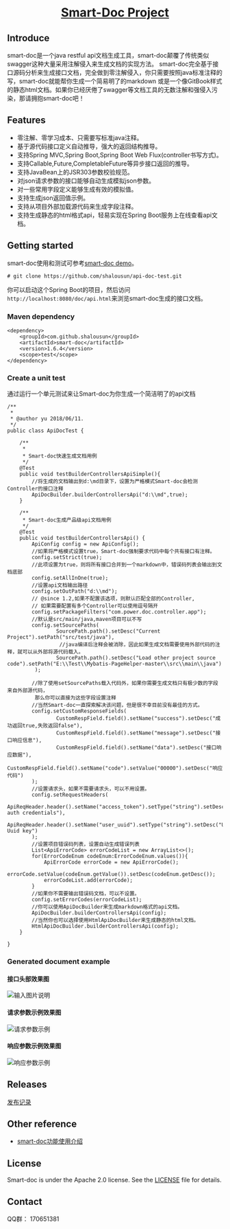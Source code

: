 <h1 align="center"><a href="https://github.com/shalousun/smart-doc" target="_blank">Smart-Doc Project</a></h1>

## Introduce
smart-doc是一个java restful api文档生成工具，smart-doc颠覆了传统类似swagger这种大量采用注解侵入来生成文档的实现方法。
smart-doc完全基于接口源码分析来生成接口文档，完全做到零注解侵入，你只需要按照java标准注释的写，smart-doc就能帮你生成一个简易明了的markdown
或是一个像GitBook样式的静态html文档。如果你已经厌倦了swagger等文档工具的无数注解和强侵入污染，那请拥抱smart-doc吧！
## Features
- 零注解、零学习成本、只需要写标准java注释。
- 基于源代码接口定义自动推导，强大的返回结构推导。
- 支持Spring MVC,Spring Boot,Spring Boot Web Flux(controller书写方式)。
- 支持Callable,Future,CompletableFuture等异步接口返回的推导。
- 支持JavaBean上的JSR303参数校验规范。
- 对json请求参数的接口能够自动生成模拟json参数。
- 对一些常用字段定义能够生成有效的模拟值。
- 支持生成json返回值示例。
- 支持从项目外部加载源代码来生成字段注释。
- 支持生成静态的html格式api，轻易实现在Spring Boot服务上在线查看api文档。
## Getting started
smart-doc使用和测试可参考[smart-doc demo](https://github.com/shalousun/api-doc-test)。
```
# git clone https://github.com/shalousun/api-doc-test.git
```
你可以启动这个Spring Boot的项目，然后访问`http://localhost:8080/doc/api.html`来浏览smart-doc生成的接口文档。
### Maven dependency
```
<dependency>
    <groupId>com.github.shalousun</groupId>
    <artifactId>smart-doc</artifactId>
    <version>1.6.4</version>
    <scope>test</scope>
</dependency>
```
### Create a unit test
通过运行一个单元测试来让Smart-doc为你生成一个简洁明了的api文档
```
/**
 *
 * @author yu 2018/06/11.
 */
public class ApiDocTest {

    /**
     * 
     * Smart-doc快速生成文档用例
     */
    @Test
    public void testBuilderControllersApiSimple(){
        //将生成的文档输出到d:\md目录下，设置为严格模式Smart-doc会检测Controller的接口注释
        ApiDocBuilder.builderControllersApi("d:\\md",true);
    }

    /**
     * Smart-doc生成产品级api文档用例
     */
    @Test
    public void testBuilderControllersApi() {
        ApiConfig config = new ApiConfig();
        //如果将严格模式设置true，Smart-doc强制要求代码中每个共有接口有注释。
        config.setStrict(true);
        //此项设置为true，则将所有接口合并到一个markdown中，错误码列表会输出到文档底部
        config.setAllInOne(true);
        //设置api文档输出路径
        config.setOutPath("d:\\md");
        // @since 1.2,如果不配置该选项，则默认匹配全部的Controller,
        // 如果需要配置有多个Controller可以使用逗号隔开
        config.setPackageFilters("com.power.doc.controller.app");
        //默认是src/main/java,maven项目可以不写
        config.setSourcePaths(
                SourcePath.path().setDesc("Current Project").setPath("src/test/java"),
                 //java编译后注释会被消除，因此如果生成文档需要使用外部代码的注释，就可以从外部将源代码载入。
                SourcePath.path().setDesc("Load other project source code").setPath("E:\\Test\\Mybatis-PageHelper-master\\src\\main\\java")
         );
       
        //除了使用setSourcePaths载入代码外，如果你需要生成文档只有极少数的字段来自外部源代码，
         那么你可以直接为这些字段设置注释
        //当然Smart-doc一直探索解决该问题，但是很不幸目前没有最佳的方式。
        config.setCustomResponseFields(
                CustomRespField.field().setName("success").setDesc("成功返回true,失败返回false"),
                CustomRespField.field().setName("message").setDesc("接口响应信息"),
                CustomRespField.field().setName("data").setDesc("接口响应数据"),
                CustomRespField.field().setName("code").setValue("00000").setDesc("响应代码")
        );
        //设置请求头，如果不需要请求头，可以不用设置。
        config.setRequestHeaders(
                ApiReqHeader.header().setName("access_token").setType("string").setDesc("Basic auth credentials"),
                ApiReqHeader.header().setName("user_uuid").setType("string").setDesc("User Uuid key")
        );
        //设置项目错误码列表，设置自动生成错误列表
        List<ApiErrorCode> errorCodeList = new ArrayList<>();
        for(ErrorCodeEnum codeEnum:ErrorCodeEnum.values()){
            ApiErrorCode errorCode = new ApiErrorCode();
            errorCode.setValue(codeEnum.getValue()).setDesc(codeEnum.getDesc());
            errorCodeList.add(errorCode);
        }
        //如果你不需要输出错误码文档，可以不设置。
        config.setErrorCodes(errorCodeList);
        //你可以使用ApiDocBuilder来生成markdown格式的api文档。
        ApiDocBuilder.builderControllersApi(config);
        //当然你也可以选择使用HtmlApiDocBuilder来生成静态的html文档。
        HtmlApiDocBuilder.builderControllersApi(config);
    }

}
```
### Generated document example
#### 接口头部效果图
![输入图片说明](https://images.gitee.com/uploads/images/2018/0905/173104_abcf4345_144669.png "1.png")
#### 请求参数示例效果图
![请求参数示例](https://images.gitee.com/uploads/images/2018/0905/172510_853735b9_144669.png "2.png")
#### 响应参数示例效果图
![响应参数示例](https://images.gitee.com/uploads/images/2018/0905/172538_1918820c_144669.png "3.png")

## Releases
[发布记录](https://github.com/shalousun/smart-doc/blob/master/RELEASE.md/)
## Other reference
- [smart-doc功能使用介绍](https://my.oschina.net/u/1760791/blog/2250962)
## License
Smart-doc is under the Apache 2.0 license.  See the [LICENSE](https://github.com/shalousun/smart-doc/blob/master/license.txt) file for details.
## Contact
QQ群： 170651381
